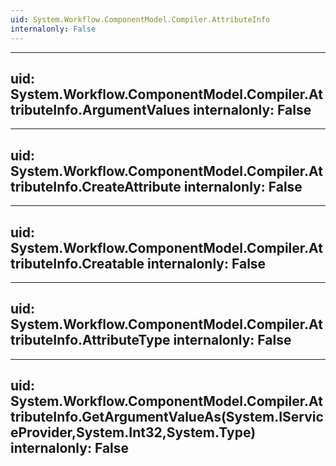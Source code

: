```yaml
---
uid: System.Workflow.ComponentModel.Compiler.AttributeInfo
internalonly: False
---
```


---
uid: System.Workflow.ComponentModel.Compiler.AttributeInfo.ArgumentValues
internalonly: False
---

---
uid: System.Workflow.ComponentModel.Compiler.AttributeInfo.CreateAttribute
internalonly: False
---

---
uid: System.Workflow.ComponentModel.Compiler.AttributeInfo.Creatable
internalonly: False
---

---
uid: System.Workflow.ComponentModel.Compiler.AttributeInfo.AttributeType
internalonly: False
---

---
uid: System.Workflow.ComponentModel.Compiler.AttributeInfo.GetArgumentValueAs(System.IServiceProvider,System.Int32,System.Type)
internalonly: False
---
